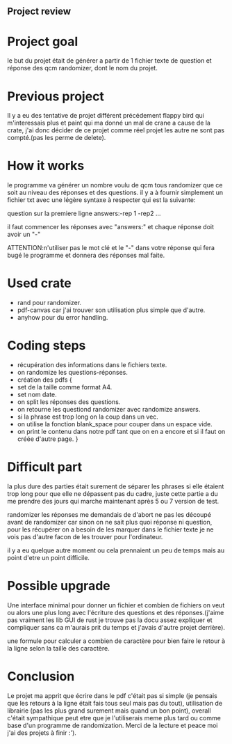 ## Project review

# Project goal

le but du projet était de générer a partir de 1 fichier texte de question et réponse des qcm randomizer, dont le nom du projet.

# Previous project

Il y a eu des tentative de projet différent précédement flappy bird qui m'interessais plus et paint qui ma donné un mal de crane a cause de la crate, j'ai donc décider de ce projet comme réel projet les autre ne sont pas compté.(pas les perme de delete).
# How it works 

le programme va générer un nombre voulu de qcm tous randomizer que ce soit au niveau des réponses et des questions.
il y a à fournir simplement un fichier txt avec une légère syntaxe à respecter qui est la suivante:

question sur la premiere ligne
answers:-rep 1 -rep2 ...

il faut commencer les réponses avec "answers:" et chaque réponse doit avoir un "-"

ATTENTION:n'utiliser pas le mot clé et le "-" dans votre réponse qui fera bugé le programme et donnera des réponses mal faite.

# Used crate

- rand pour randomizer.
- pdf-canvas car j'ai trouver son utilisation plus simple que d'autre.
- anyhow pour du error handling.

# Coding steps

- récupération des informations dans le fichiers texte.
- on randomize les questions-réponses.
- création des pdfs {
 - set de la taille comme format A4.
 - set nom date.
 - on split les réponses des questions.
 - on retourne les questiond randomizer avec randomize answers.
 - si la phrase est trop long on la coup dans un vec.
 - on utilise la fonction blank_space pour couper dans un espace vide.
 - on print le contenu dans notre pdf tant que on en a encore et si il faut on créée d'autre page. 
}

# Difficult part 

la plus dure des parties était surement de séparer les phrases si elle étaient trop long pour que elle ne dépassent pas du cadre, juste cette partie a du me prendre des jours qui marche maintenant après 5 ou 7 version de test.

randomizer les réponses me demandais de d'abort ne pas les découpé avant de randomizer car sinon on ne sait plus quoi réponse ni question, pour les récupérer on a besoin de les marquer dans le fichier texte je ne vois pas d'autre facon de les trouver pour l'ordinateur.

il y a eu quelque autre moment ou cela prennaient un peu de temps mais au point d'etre un point difficile.

# Possible upgrade 

Une interface minimal pour donner un fichier et combien de fichiers on veut ou alors une plus long avec l'écriture des questions et des réponses.(j'aime pas vraiment les lib GUI de rust je trouve pas la docu assez expliquer et compliquer sans ca m'aurais prit du temps et j'avais d'autre projet derrière).

une formule pour calculer a combien de caractère pour bien faire le retour à la ligne selon la taille des caractère.

# Conclusion

Le projet ma apprit que écrire dans le pdf c'était pas si simple (je pensais que les retours à la ligne était fais tous seul mais pas du tout), utilisation de librairie (pas les plus grand surement mais quand un bon point), overall c'était sympathique peut etre que je l'utiliserais meme plus tard ou comme base d'un programme de randomization.
Merci de la lecture et peace moi j'ai des projets à finir :').